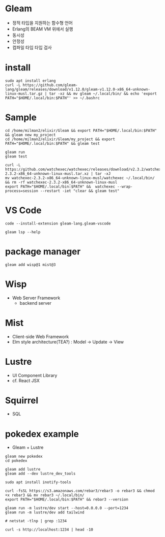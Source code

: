 ﻿# Gleam
- 정적 타입을 지원하는 함수형 언어
- Erlang의 BEAM VM 위에서 실행
- 동시성
- 안정성
- 컴파일 타임 타입 검사

# install
```shell
sudo apt install erlang
curl -L https://github.com/gleam-lang/gleam/releases/download/v1.12.0/gleam-v1.12.0-x86_64-unknown-linux-musl.tar.gz | tar -xz && mv gleam ~/.local/bin/ && echo 'export PATH="$HOME/.local/bin:$PATH"' >> ~/.bashrc
```

# Sample
```shell
cd /home/milman2/elixir/Gleam && export PATH="$HOME/.local/bin:$PATH" && gleam new my_project
cd /home/milman2/elixir/Gleam/my_project && export PATH="$HOME/.local/bin:$PATH" && gleam test

gleam run
gleam test

curl -L https://github.com/watchexec/watchexec/releases/download/v2.3.2/watchexec-2.3.2-x86_64-unknown-linux-musl.tar.xz | tar -xJ
mv watchexec-2.3.2-x86_64-unknown-linux-musl/watchexec ~/.local/bin/ && rm -rf watchexec-2.3.2-x86_64-unknown-linux-musl
export PATH="$HOME/.local/bin:$PATH" &&  watchexec --wrap-process=session --restart -iet "clear && gleam test"
```

# VS Code
```shell
code --install-extension gleam-lang.gleam-vscode

gleam lsp --help
```


# package manager
```shell
gleam add wisp@1 mist@3
```

# Wisp
- Web Server Framework
    - backend server

# Mist
- Client-side Web Framework
- Elm style architecture(TEA?) : Model -> Update -> View

# Lustre
- UI Component Library
- cf. React JSX

# Squirrel 
- SQL


# pokedex example
- Gleam + Lustre
```shell
gleam new pokedex
cd pokedex

gleam add lustre
gleam add --dev lustre_dev_tools

sudo apt install inotify-tools

curl -fsSL https://s3.amazonaws.com/rebar3/rebar3 -o rebar3 && chmod +x rebar3 && mv rebar3 ~/.local/bin/
export PATH="$HOME/.local/bin:$PATH" && rebar3 --version
```
```shell
gleam run -m lustre/dev start --host=0.0.0.0 --port=1234
gleam run -m lustre/dev add tailwind

# netstat -tlnp | grep :1234

curl -s http://localhost:1234 | head -10
```
